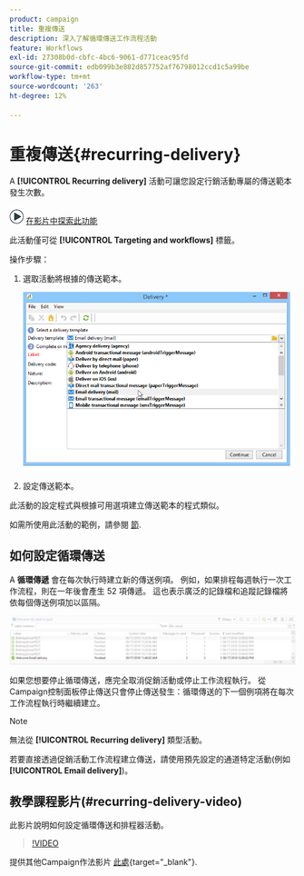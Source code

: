 ```yaml
---
product: campaign
title: 重複傳送
description: 深入了解循環傳送工作流程活動
feature: Workflows
exl-id: 27308b0d-cbfc-4bc6-9061-d771ceac95fd
source-git-commit: edb099b3e882d857752af76798012ccd1c5a99be
workflow-type: tm+mt
source-wordcount: '263'
ht-degree: 12%

---
```


# 重複傳送{#recurring-delivery}



A **[!UICONTROL Recurring delivery]** 活動可讓您設定行銷活動專屬的傳送範本發生次數。

![](assets/do-not-localize/how-to-video.png) [在影片中探索此功能](#recurring-delivery-video)

此活動僅可從 **[!UICONTROL Targeting and workflows]** 標籤。

操作步驟：

1. 選取活動將根據的傳送範本。

   ![](assets/recurring_delivery_001.png)

1. 設定傳送範本。

此活動的設定程式與根據可用選項建立傳送範本的程式類似。

如需所使用此活動的範例，請參閱 [節](send-a-birthday-email.md#creating-a-recurring-delivery-in-a-targeting-workflow).

## 如何設定循環傳送

A **循環傳遞** 會在每次執行時建立新的傳送例項。 例如，如果排程每週執行一次工作流程，則在一年後會產生 52 項傳遞。 這也表示廣泛的記錄檔和追蹤記錄檔將依每個傳送例項加以區隔。

![循環傳遞](assets/delivery_recurring.jpg)

如果您想要停止循環傳送，應完全取消促銷活動或停止工作流程執行。 從Campaign控制面板停止傳送只會停止傳送發生：循環傳送的下一個例項將在每次工作流程執行時繼續建立。

>[!NOTE]
>
>無法從 **[!UICONTROL Recurring delivery]** 類型活動。
> 
>若要直接透過促銷活動工作流程建立傳送，請使用預先設定的通道特定活動(例如 **[!UICONTROL Email delivery]**)。

## 教學課程影片(#recurring-delivery-video)

此影片說明如何設定循環傳送和排程器活動。

>[!VIDEO](https://video.tv.adobe.com/v/25040?quality=12)

提供其他Campaign作法影片 [此處](https://experienceleague.adobe.com/docs/campaign-learn/tutorials/getting-started/introduction-to-adobe-campaign.html){target="_blank"}.
